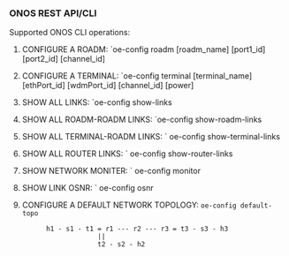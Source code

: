 ### ONOS REST API/CLI

Supported ONOS CLI operations:

1. CONFIGURE A ROADM: 
       `oe-config roadm [roadm_name] [port1_id] [port2_id] [channel_id]

2. CONFIGURE A TERMINAL: 
       `oe-config terminal [terminal_name] [ethPort_id] [wdmPort_id] [channel_id] [power]

3. SHOW ALL LINKS: 
       `oe-config show-links

4. SHOW ALL ROADM-ROADM LINKS: 
       `oe-config show-roadm-links

5. SHOW ALL TERMINAL-ROADM LINKS: 
      ` oe-config show-terminal-links

6. SHOW ALL ROUTER LINKS: 
      ` oe-config show-router-links
      
7. SHOW NETWORK MONITER: 
      ` oe-config monitor
      
8. SHOW LINK OSNR: 
      ` oe-config osnr
      
9. CONFIGURE A DEFAULT NETWORK TOPOLOGY: 
       `oe-config default-topo`

             h1 - s1 - t1 = r1 --- r2 --- r3 = t3 - s3 - h3
                          ||
                          t2 - s2 - h2
